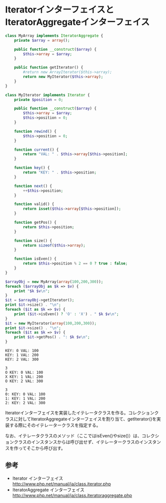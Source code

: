 ﻿# IteratorインターフェイスとIteratorAggregateインターフェイス

```php
class MyArray implements IteratorAggregate {
    private $array = array();

    public function __construct($array) {
        $this->array = $array;
    }

    public function getIterator() {
        #return new ArrayIterator($this->array);
        return new MyIterator($this->array);
    }
}

class MyIterator implements Iterator {
    private $position = 0;

    public function __construct($array) {
        $this->array = $array;
        $this->position = 0;
    }

    function rewind() {
        $this->position = 0;
    }

    function current() {
        return "VAL: " . $this->array[$this->position];
    }

    function key() {
        return "KEY: " . $this->position;
    }

    function next() {
        ++$this->position;
    }

    function valid() {
        return isset($this->array[$this->position]);
    }

    function getPos() {
        return $this->position;
    }

    function size() {
        return sizeof($this->array);
    }

    function isEven() {
        return $this->position % 2 == 0 ? true : false;
    }
}

$arrayObj = new MyArray(array(100,200,300));
foreach ($arrayObj as $k => $v) {
    print "$k $v\n";
}
$it = $arrayObj->getIterator();
print $it->size() . "\n";
foreach ($it as $k => $v) {
    print ($it->isEven() ? 'O' : 'X') . " $k $v\n";
}
$it = new MyIterator(array(100,200,300));
print $it->size() . "\n";
foreach ($it as $k => $v) {
    print $it->getPos() . ": $k $v\n";
}
```

```
KEY: 0 VAL: 100
KEY: 1 VAL: 200
KEY: 2 VAL: 300

3
O KEY: 0 VAL: 100
X KEY: 1 VAL: 200
O KEY: 2 VAL: 300

3
0: KEY: 0 VAL: 100
1: KEY: 1 VAL: 200
2: KEY: 2 VAL: 300
```

Iteratorインターフェイスを実装したイテレータクラスを作る。コレクションクラスに対してIteratorAggregateインターフェイスを割り当て、getIterator()を実装する際にそのイテレータークラスを指定する。

なお、イテレータクラスのメソッド（ここではisEven()やsize()）は、コレクションクラスのインスタンスからは呼び出せず、イテレータークラスのインスタンスを作ってそこから呼び出す。

## 参考

- Iterator インターフェイス http://www.php.net/manual/ja/class.iterator.php
- IteratorAggregate インターフェイス http://www.php.net/manual/ja/class.iteratoraggregate.php
